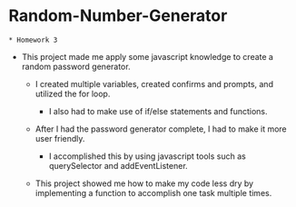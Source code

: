 # Random-Number-Generator
    * Homework 3

* This project made me apply some javascript knowledge to create a random password generator.

    * I created multiple variables, created confirms and prompts, and utilized the for loop.
        * I also had to make use of if/else statements and functions.

    * After I had the password generator complete, I had to make it more user friendly.
        * I accomplished this by using javascript tools such as querySelector and addEventListener.
        
    * This project showed me how to make my code less dry by implementing a function to accomplish one task multiple times.

